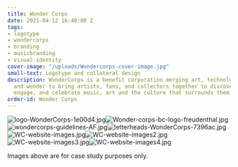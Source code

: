 ```yaml
---
title: Wonder Corps
date: 2021-04-12 16:40:00 Z
tags:
- logotype
- wondercorps
- branding
- musicbranding
- visual identity
cover-image: "/uploads/Wondercorps-cover-image.jpg"
small-text: Logotype and collateral design
description: WonderCorps is a benefit corporation merging art, technology, mindfulness
  and wonder to bring artists, fans, and collectors together to discover, document,
  engage, and celebrate music, art and the culture that surrounds them.
order-id: Wonder Corps
---
```


![logo-WonderCorps-1e00d4.jpg](/uploads/logo-WonderCorps-1e00d4.jpg)![Wonder-corps-bc-logo-freudenthal.jpg](/uploads/Wonder-corps-bc-logo-freudenthal.jpg)![wondercorps-guidelines-AF.jpg](/uploads/wondercorps-guidelines-AF.jpg)![letterheads-WonderCorps-7396ac.jpg](/uploads/letterheads-WonderCorps-7396ac.jpg)![WC-website-images.jpg](/uploads/WC-website-images.jpg)![WC-website-images2.jpg](/uploads/WC-website-images2.jpg)![WC-website-images3.jpg](/uploads/WC-website-images3.jpg)![WC-website-images4.jpg](/uploads/WC-website-images4.jpg)

Images above are for case study purposes only. 